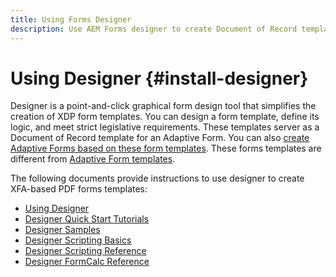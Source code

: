 ```yaml
---
title: Using Forms Designer
description: Use AEM Forms designer to create Document of Record templates.  
---
```

# Using Designer {#install-designer}

Designer is a point-and-click graphical form design tool that simplifies the creation of XDP form templates. You can design a form template, define its logic, and meet strict legislative requirements. These templates server as a Document of Record template for an Adaptive Form. You can also [create Adaptive Forms based on these form templates](creating-adaptive-form.md#create-an-adaptive-form-based-on-xml-or-json-schema). These forms templates are different from [Adaptive Form templates](template-editor.md). 

The following documents provide instructions to use designer to create XFA-based PDF forms templates:
+ [Using Designer](assets/using-designer.pdf)
+ [Designer Quick Start Tutorials](assets/designer-quickstart.pdf)
+ [Designer Samples](assets/designer-samples.pdf)
+ [Designer Scripting Basics](assets/scripting-basics.pdf)
+ [Designer Scripting Reference](assets/scripting-reference.pdf)
+ [Designer FormCalc Reference](assets/formcalc-reference.pdf)